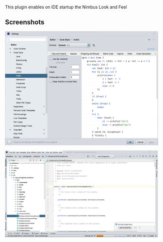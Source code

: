 This plugin enables on IDE startup the Nimbus Look and Feel

## Screenshots

![IntelliJ setting window using Nimbus L&F](screenshots/nimbus%20pugin1.png)

![IntelliJ using Nimbus L&F](screenshots/nimbus%20pugin2.png)
